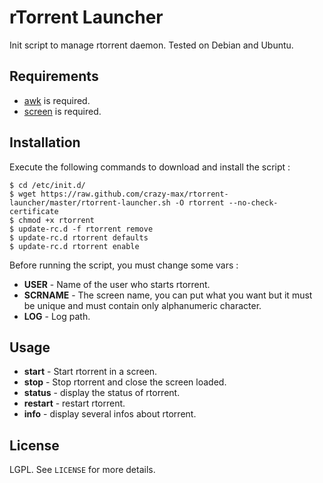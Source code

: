 # rTorrent Launcher

Init script to manage rtorrent daemon.
Tested on Debian and Ubuntu.

## Requirements

* [awk](http://en.wikipedia.org/wiki/Awk) is required.
* [screen](http://linux.die.net/man/1/screen) is required.

## Installation

Execute the following commands to download and install the script :
```
$ cd /etc/init.d/
$ wget https://raw.github.com/crazy-max/rtorrent-launcher/master/rtorrent-launcher.sh -O rtorrent --no-check-certificate
$ chmod +x rtorrent
$ update-rc.d -f rtorrent remove
$ update-rc.d rtorrent defaults
$ update-rc.d rtorrent enable
```

Before running the script, you must change some vars :

* **USER** - Name of the user who starts rtorrent.
* **SCRNAME** - The screen name, you can put what you want but it must be unique and must contain only alphanumeric character.
* **LOG** - Log path.

## Usage

* **start** - Start rtorrent in a screen.
* **stop** - Stop rtorrent and close the screen loaded.
* **status** - display the status of rtorrent.
* **restart** - restart rtorrent.
* **info** - display several infos about rtorrent.

## License

LGPL. See ``LICENSE`` for more details.